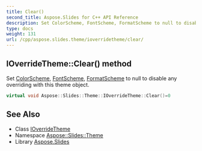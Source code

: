 ```yaml
---
title: Clear()
second_title: Aspose.Slides for C++ API Reference
description: Set ColorScheme, FontScheme, FormatScheme to null to disable any overriding with this theme object.
type: docs
weight: 131
url: /cpp/aspose.slides.theme/ioverridetheme/clear/
---
```

## IOverrideTheme::Clear() method


Set [ColorScheme](../../colorscheme/), [FontScheme](../../fontscheme/), [FormatScheme](../../formatscheme/) to null to disable any overriding with this theme object.

```cpp
virtual void Aspose::Slides::Theme::IOverrideTheme::Clear()=0
```

## See Also

* Class [IOverrideTheme](./)
* Namespace [Aspose::Slides::Theme](../)
* Library [Aspose.Slides](../../)